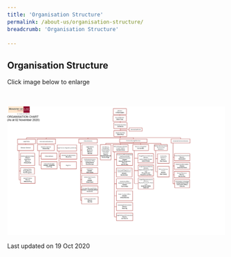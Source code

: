 ```yaml
---
title: 'Organisation Structure'
permalink: /about-us/organisation-structure/
breadcrumb: 'Organisation Structure'

---
```



Organisation Structure
---

Click image below to enlarge
<div class="image">
  <a href="/files/Minlaw Org Chart 02 November 2020.pdf">
    <br>
    <br>
    <img src="/images/Minlaw Org Chart 02 November 2020.png" title="Organisation Structure" alt="Organisation Structure">
  </a>
</div>

<p class="right-side-updated">Last updated on 19 Oct 2020</p>
